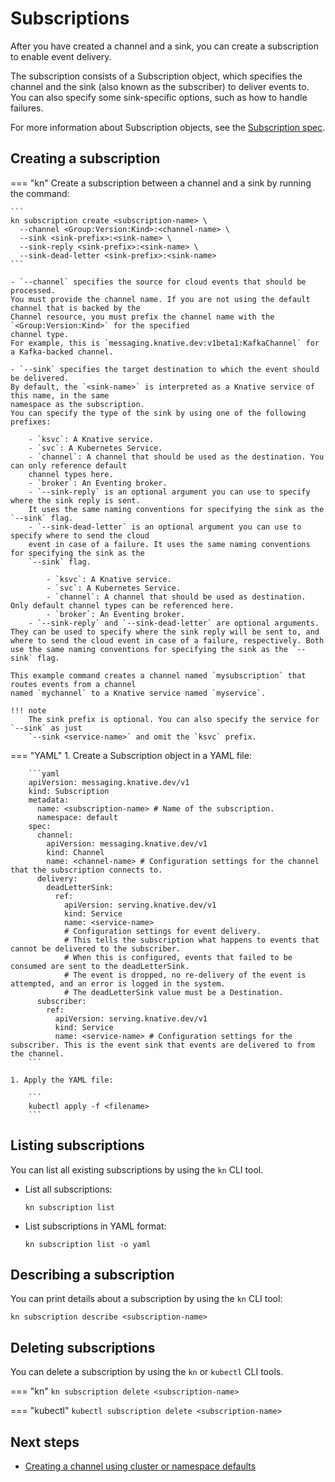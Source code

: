 # Subscriptions

After you have created a channel and a sink, you can create a subscription to enable event delivery.

The subscription consists of a Subscription object, which specifies the channel and the sink (also
known as the subscriber) to deliver events to. You can also specify some sink-specific options, such
as how to handle failures.

For more information about Subscription objects, see the [Subscription spec](https://knative.dev/docs/reference/api/eventing/#messaging.knative.dev/v1.Subscription).

## Creating a subscription


=== "kn"
    Create a subscription between a channel and a sink by running the command:

    ```
    kn subscription create <subscription-name> \
      --channel <Group:Version:Kind>:<channel-name> \
      --sink <sink-prefix>:<sink-name> \
      --sink-reply <sink-prefix>:<sink-name> \
      --sink-dead-letter <sink-prefix>:<sink-name>
    ```

    - `--channel` specifies the source for cloud events that should be processed.
    You must provide the channel name. If you are not using the default channel that is backed by the
    Channel resource, you must prefix the channel name with the `<Group:Version:Kind>` for the specified
    channel type.
    For example, this is `messaging.knative.dev:v1beta1:KafkaChannel` for a Kafka-backed channel.

    - `--sink` specifies the target destination to which the event should be delivered.
    By default, the `<sink-name>` is interpreted as a Knative service of this name, in the same
    namespace as the subscription.
    You can specify the type of the sink by using one of the following prefixes:

        - `ksvc`: A Knative service.
        - `svc`: A Kubernetes Service.
        - `channel`: A channel that should be used as the destination. You can only reference default
        channel types here.
        - `broker`: An Eventing broker.
        - `--sink-reply` is an optional argument you can use to specify where the sink reply is sent.
        It uses the same naming conventions for specifying the sink as the `--sink` flag.
        - `--sink-dead-letter` is an optional argument you can use to specify where to send the cloud
        event in case of a failure. It uses the same naming conventions for specifying the sink as the
        `--sink` flag.

            - `ksvc`: A Knative service.
            - `svc`: A Kubernetes Service.
            - `channel`: A channel that should be used as destination. Only default channel types can be referenced here.
            - `broker`: An Eventing broker.
        - `--sink-reply` and `--sink-dead-letter` are optional arguments. They can be used to specify where the sink reply will be sent to, and where to send the cloud event in case of a failure, respectively. Both use the same naming conventions for specifying the sink as the `--sink` flag.

    This example command creates a channel named `mysubscription` that routes events from a channel
    named `mychannel` to a Knative service named `myservice`.

    !!! note
        The sink prefix is optional. You can also specify the service for `--sink` as just
        `--sink <service-name>` and omit the `ksvc` prefix.


=== "YAML"
    1. Create a Subscription object in a YAML file:

        ```yaml
        apiVersion: messaging.knative.dev/v1
        kind: Subscription
        metadata:
          name: <subscription-name> # Name of the subscription.
          namespace: default
        spec:
          channel:
            apiVersion: messaging.knative.dev/v1
            kind: Channel
            name: <channel-name> # Configuration settings for the channel that the subscription connects to.
          delivery:
            deadLetterSink:
              ref:
                apiVersion: serving.knative.dev/v1
                kind: Service
                name: <service-name>
                # Configuration settings for event delivery.
                # This tells the subscription what happens to events that cannot be delivered to the subscriber.
                # When this is configured, events that failed to be consumed are sent to the deadLetterSink.
                # The event is dropped, no re-delivery of the event is attempted, and an error is logged in the system.
                # The deadLetterSink value must be a Destination.
          subscriber:
            ref:
              apiVersion: serving.knative.dev/v1
              kind: Service
              name: <service-name> # Configuration settings for the subscriber. This is the event sink that events are delivered to from the channel.
        ```

    1. Apply the YAML file:

        ```
        kubectl apply -f <filename>
        ```


## Listing subscriptions

You can list all existing subscriptions by using the `kn` CLI tool.

- List all subscriptions:

    ```
    kn subscription list
    ```

- List subscriptions in YAML format:

    ```
    kn subscription list -o yaml
    ```

## Describing a subscription

You can print details about a subscription by using the `kn` CLI tool:

```
kn subscription describe <subscription-name>
```
<!--TODO: Add an example command and output-->
<!--TODO: Add details for kn subscription update - existing generated docs weren't clear enough, need better explained examples-->

## Deleting subscriptions

You can delete a subscription by using the `kn` or `kubectl` CLI tools.

=== "kn"
    ```
    kn subscription delete <subscription-name>
    ```


=== "kubectl"
    ```
    kubectl subscription delete <subscription-name>
    ```

## Next steps

- [Creating a channel using cluster or namespace defaults](/eventing/channels/create-default-channel)
